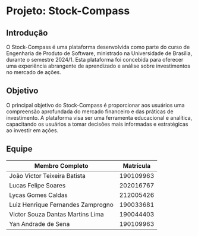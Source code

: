 # Projeto: Stock-Compass

## Introdução

O Stock-Compass é uma plataforma desenvolvida como parte do curso de Engenharia de Produto de Software, ministrado na Universidade de Brasília, durante o semestre 2024/1. Esta plataforma foi concebida para oferecer uma experiência abrangente de aprendizado e análise sobre investimentos no mercado de ações.

## Objetivo

O principal objetivo do Stock-Compass é proporcionar aos usuários uma compreensão aprofundada do mercado financeiro e das práticas de investimento. A plataforma visa ser uma ferramenta educacional e analítica, capacitando os usuários a tomar decisões mais informadas e estratégicas ao investir em ações.

## Equipe

|           Membro Completo         |     Matrícula    |
|-----------------------------------|------------------|
| João Victor Teixeira Batista      |    190109963     |
| Lucas Felipe Soares               |    202016767     |
| Lycas Gomes Caldas                |    212005426     |
| Luiz Henrique Fernandes Zamprogno |    190033681     |
| Victor Souza Dantas Martins Lima  |    190044403     |
| Yan Andrade de Sena               |    190109963     |
